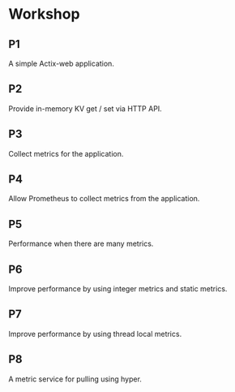 # Workshop

## P1

A simple Actix-web application.

## P2

Provide in-memory KV get / set via HTTP API.

## P3

Collect metrics for the application.

## P4

Allow Prometheus to collect metrics from the application.

## P5

Performance when there are many metrics.

## P6

Improve performance by using integer metrics and static metrics.

## P7

Improve performance by using thread local metrics.

## P8
A metric service for pulling using hyper.
